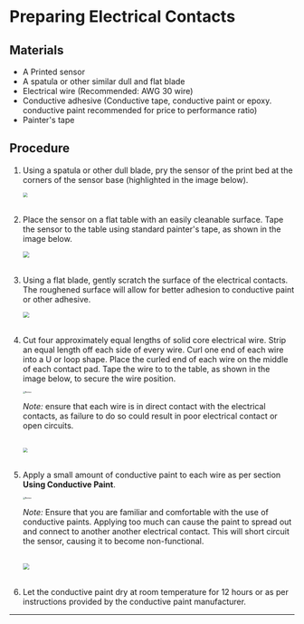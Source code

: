 # Preparing Electrical Contacts #

## Materials ##

- A Printed sensor
- A spatula or other similar dull and flat blade
- Electrical wire (Recommended: AWG 30 wire)
- Conductive adhesive (Conductive tape, conductive paint or epoxy. conductive paint recommended for price to performance ratio)
- Painter's tape

## Procedure ##

1. Using a spatula or other dull blade, pry the sensor of the print bed at the corners of the sensor base (highlighted in the image below).
   
   <img src="https://raw.githubusercontent.com/keeganmjgreen/3D-Printed-Sensors-Manual-Demo/main/img/Preparing-Electrical-Contacts/CantileverOnPrintBedAnnotated.png" style="zoom:50%;" /> \
   ​
   
2. Place the sensor on a flat table with an easily cleanable surface. Tape the sensor to the table using standard painter's tape, as shown in the image below.  
   
   <img src="https://raw.githubusercontent.com/keeganmjgreen/3D-Printed-Sensors-Manual-Demo/main/img/Preparing-Electrical-Contacts/Cantilever-Taped-Down.jpg" style="zoom:67%;" /> \
   ​
   
3. Using a flat blade, gently scratch the surface of the electrical contacts. The roughened surface will allow for better adhesion to conductive paint or other adhesive.
   
   <img src="https://raw.githubusercontent.com/keeganmjgreen/3D-Printed-Sensors-Manual-Demo/main/img/Preparing-Electrical-Contacts/Cantilever-Roughened.jpg" style="zoom:67%;" /> \
   ​
   
4. Cut four approximately equal lengths of solid core electrical wire. Strip an equal length off each side of every wire. Curl one end of each wire into a U or loop shape. Place the curled end of each wire on the middle of each contact pad. Tape the wire to to the table, as shown in the image below, to secure the wire position.
   
   <img src="https://raw.githubusercontent.com/keeganmjgreen/3D-Printed-Sensors-Manual-Demo/main/img/Safety/ANSI_Notice_Header_-_1998.svg" alt="Notice" style="zoom:25%;" />
   
   *Note:* ensure that each wire is in direct contact with the electrical contacts, as failure to do so could result in poor electrical contact or open circuits. \
   ​
   
   <img src="https://raw.githubusercontent.com/keeganmjgreen/3D-Printed-Sensors-Manual-Demo/main/img/Preparing-Electrical-Contacts/Wire-Placement.png" style="zoom: 50%;" /> \
   ​
   
5. Apply a small amount of conductive paint to each wire as per section **Using Conductive Paint**.
   
   <img src="https://raw.githubusercontent.com/keeganmjgreen/3D-Printed-Sensors-Manual-Demo/main/img/Safety/ANSI_Notice_Header_-_1998.svg" alt="Notice" style="zoom:25%;" />
   
   *Note:* Ensure that you are familiar and comfortable with the use of conductive paints. Applying too much can cause the paint to spread out and connect to another another electrical contact. This will short circuit the sensor, causing it to become non-functional. \
   ​
   
   <img src="https://raw.githubusercontent.com/keeganmjgreen/3D-Printed-Sensors-Manual-Demo/main/img/Preparing-Electrical-Contacts/Finished-Cantilever.jpg" style="zoom:67%;" /> \
   ​
   
6. Let the conductive paint dry at room temperature for 12 hours or as per instructions provided by the conductive paint manufacturer.

----
